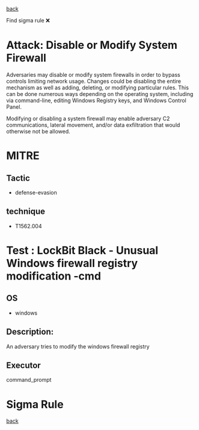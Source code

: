 
[back](../index.md)

Find sigma rule :x: 

# Attack: Disable or Modify System Firewall 

Adversaries may disable or modify system firewalls in order to bypass controls limiting network usage. Changes could be disabling the entire mechanism as well as adding, deleting, or modifying particular rules. This can be done numerous ways depending on the operating system, including via command-line, editing Windows Registry keys, and Windows Control Panel.

Modifying or disabling a system firewall may enable adversary C2 communications, lateral movement, and/or data exfiltration that would otherwise not be allowed. 

# MITRE
## Tactic
  - defense-evasion


## technique
  - T1562.004


# Test : LockBit Black - Unusual Windows firewall registry modification -cmd
## OS
  - windows


## Description:
An adversary tries to modify the windows firewall registry


## Executor
command_prompt

# Sigma Rule


[back](../index.md)
